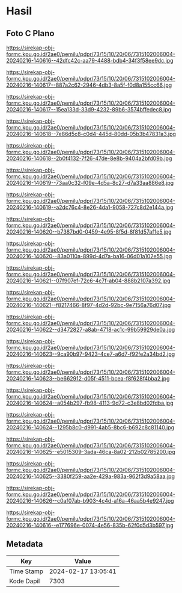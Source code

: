 # Hasil

## Foto C Plano

https://sirekap-obj-formc.kpu.go.id/2ae0/pemilu/pdpr/73/15/10/20/06/7315102006004-20240216-140616--42dfc42c-aa79-4488-bdb4-34f3f58ee9dc.jpg

https://sirekap-obj-formc.kpu.go.id/2ae0/pemilu/pdpr/73/15/10/20/06/7315102006004-20240216-140617--887a2c62-2946-4db3-8a5f-f0d8a155cc66.jpg

https://sirekap-obj-formc.kpu.go.id/2ae0/pemilu/pdpr/73/15/10/20/06/7315102006004-20240216-140617--15ea133d-33d9-4232-89b6-3574bffedec8.jpg

https://sirekap-obj-formc.kpu.go.id/2ae0/pemilu/pdpr/73/15/10/20/06/7315102006004-20240216-140618--7e86d5c8-c0d4-445d-80dd-05b3b47831a3.jpg

https://sirekap-obj-formc.kpu.go.id/2ae0/pemilu/pdpr/73/15/10/20/06/7315102006004-20240216-140618--2b0f4132-7f26-47de-8e8b-9404a2bfd09b.jpg

https://sirekap-obj-formc.kpu.go.id/2ae0/pemilu/pdpr/73/15/10/20/06/7315102006004-20240216-140619--73aa0c32-f09e-4d5a-8c27-d7a33aa886e8.jpg

https://sirekap-obj-formc.kpu.go.id/2ae0/pemilu/pdpr/73/15/10/20/06/7315102006004-20240216-140619--a2dc76c4-8e26-4da1-9058-727c8d2e144a.jpg

https://sirekap-obj-formc.kpu.go.id/2ae0/pemilu/pdpr/73/15/10/20/06/7315102006004-20240216-140620--b7387bd0-0459-4e95-8f5d-8f81d57af1e5.jpg

https://sirekap-obj-formc.kpu.go.id/2ae0/pemilu/pdpr/73/15/10/20/06/7315102006004-20240216-140620--83a0110a-899d-4d7a-ba16-06d01a102e55.jpg

https://sirekap-obj-formc.kpu.go.id/2ae0/pemilu/pdpr/73/15/10/20/06/7315102006004-20240216-140621--07f907ef-72c6-4c7f-ab04-888b2107a392.jpg

https://sirekap-obj-formc.kpu.go.id/2ae0/pemilu/pdpr/73/15/10/20/06/7315102006004-20240216-140621--f8217466-8f97-4d2d-92bc-9e7156a76d07.jpg

https://sirekap-obj-formc.kpu.go.id/2ae0/pemilu/pdpr/73/15/10/20/06/7315102006004-20240216-140622--d3472827-a8ab-4718-ac1c-99b59929de0a.jpg

https://sirekap-obj-formc.kpu.go.id/2ae0/pemilu/pdpr/73/15/10/20/06/7315102006004-20240216-140623--9ca90b97-9423-4ce7-a6d7-f92fe2a34bd2.jpg

https://sirekap-obj-formc.kpu.go.id/2ae0/pemilu/pdpr/73/15/10/20/06/7315102006004-20240216-140623--be662912-d05f-4511-bcea-f8f628f4bba2.jpg

https://sirekap-obj-formc.kpu.go.id/2ae0/pemilu/pdpr/73/15/10/20/06/7315102006004-20240216-140624--a054b297-fb98-4113-9d72-c3e8bd02fdba.jpg

https://sirekap-obj-formc.kpu.go.id/2ae0/pemilu/pdpr/73/15/10/20/06/7315102006004-20240216-140624--1295b8c0-d991-4ab5-8bc6-b692c8c81140.jpg

https://sirekap-obj-formc.kpu.go.id/2ae0/pemilu/pdpr/73/15/10/20/06/7315102006004-20240216-140625--e5015309-3ada-46ca-8a02-212b02785200.jpg

https://sirekap-obj-formc.kpu.go.id/2ae0/pemilu/pdpr/73/15/10/20/06/7315102006004-20240216-140625--3380f259-aa2e-429a-983a-962f3d9a58aa.jpg

https://sirekap-obj-formc.kpu.go.id/2ae0/pemilu/pdpr/73/15/10/20/06/7315102006004-20240216-140626--c0af07ab-b903-4c4d-a16a-46aa5b4e9247.jpg

https://sirekap-obj-formc.kpu.go.id/2ae0/pemilu/pdpr/73/15/10/20/06/7315102006004-20240216-140616--e177696e-0074-4e56-835b-62f0d5d3b597.jpg


## Metadata

| Key        | Value               |
| ---------- | ------------------- |
| Time Stamp | 2024-02-17 13:05:41 |
| Kode Dapil | 7303                |



